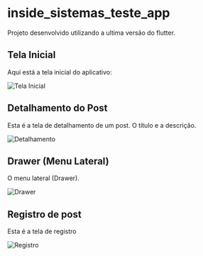 # inside_sistemas_teste_app

Projeto desenvolvido utilizando a ultima versão do flutter. 

## Tela Inicial

Aqui está a tela inicial do aplicativo:

![Tela Inicial](assets/images/tela_inicial.png)

## Detalhamento do Post

Esta é a tela de detalhamento de um post. O título e a descrição.

![Detalhamento](assets/images/detalhamento.png)

## Drawer (Menu Lateral)

O menu lateral (Drawer).

![Drawer](assets/images/drawer.png)

## Registro de post

Esta é a tela de registro

![Registro](assets/images/registro.png)

